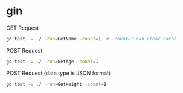 # gin

GET Request
```bash
go test -v ./ -run=GetName -count=1  # -count=1 can clear cache
```

POST Request
```bash
go test -v ./ -run=GetAge -count=1
```

POST Request (data type is JSON format)
```bash
go test -v ./ -run=GetHeight -count=1
```